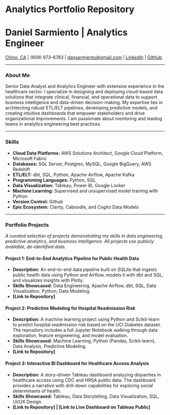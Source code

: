 # Analytics Portfolio Repository
# Daniel Sarmiento | Analytics Engineer
[Chino, CA](https://www.google.com/maps/place/Chino,+CA) | (909) 973-8783 | dansarmiento@gmail.com | [LinkedIn](https://www.linkedin.com/in/DanSarmiento/) | [GitHub](https://github.com/dansarmiento/analytics_portfolio)

---

### About Me

Senior Data Analyst and Analytics Engineer with extensive experience in the healthcare sector. I specialize in designing and deploying cloud-based data solutions that integrate clinical, financial, and operational data to support business intelligence and data-driven decision-making. My expertise lies in architecting robust ETL/ELT pipelines, developing predictive models, and creating intuitive dashboards that empower stakeholders and drive organizational improvements. I am passionate about mentoring and leading teams in analytics engineering best practices.

---

### Skills

* **Cloud Data Platforms:** AWS Solutions Architect, Google Cloud Platform, Microsoft Fabric
* **Databases:** SQL Server, Postgres, MySQL, Google BigQuery, AWS Redshift 
* **ETL/ELT:** dbt, SQL, Python, Apache Airflow, Apache Kafka 
* **Programming Languages:** Python, SQL 
* **Data Visualization:** Tableau, Power BI, Google Looker 
* **Machine Learning:** Supervised and unsupervised model training with Python 
* **Version Control:** Github 
* **Epic Ecosystem:** Clarity, Caboodle, and Cogito Data Models 

---

### Portfolio Projects

*A curated selection of projects demonstrating my skills in data engineering, predictive analytics, and business intelligence. All projects use publicly available, de-identified data.*

#### Project 1: End-to-End Analytics Pipeline for Public Health Data
* **Description:** An end-to-end data pipeline built on SQLite that ingests public health data using Python and Airflow, models it with dbt and SQL, and visualizes insights with Plotly.
* **Skills Showcased:** Data Engineering, Apache Airflow, dbt, SQL, Data Visualization, Python, Data Modeling.
* **[Link to Repository]**

#### Project 2: Predictive Modeling for Hospital Readmission Risk
* **Description:** A machine learning project using Python and Scikit-learn to predict hospital readmission risk based on the UCI Diabetes dataset. The repository includes a full Jupyter Notebook walking through data exploration, feature engineering, and model evaluation.
* **Skills Showcased:** Machine Learning, Python (Pandas, Scikit-learn), Data Analysis, Predictive Modeling.
* **[Link to Repository]**

#### Project 3: Interactive BI Dashboard for Healthcare Access Analysis
* **Description:** A story-driven Tableau dashboard analyzing disparities in healthcare access using CDC and HRSA public data. The dashboard provides a narrative with drill-down capabilities for exploring social determinants of health.
* **Skills Showcased:** Tableau, Data Storytelling, Data Visualization, SQL, UI/UX Design.
* **[Link to Repository] | [Link to Live Dashboard on Tableau Public]**
